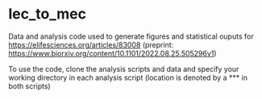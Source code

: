 # lec_to_mec
Data and analysis code used to generate figures and statistical ouputs for https://elifesciences.org/articles/83008 (preprint: https://www.biorxiv.org/content/10.1101/2022.08.25.505296v1)

To use the code, clone the analysis scripts and data and specify your working directory in each analysis script (location is denoted by a *** in both scripts)
